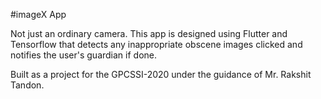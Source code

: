 #imageX App

Not just an ordinary camera. 
This app is designed using Flutter and Tensorflow that detects any inappropriate obscene images clicked and notifies the user's guardian if done.

Built as a project for the GPCSSI-2020 under the guidance of Mr. Rakshit Tandon.
